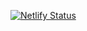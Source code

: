[![Netlify Status](https://api.netlify.com/api/v1/badges/263a9997-daa3-4f31-ad3a-53f7f71cca41/deploy-status)](https://app.netlify.com/sites/romantic-nightingale-ee11a1/deploys)
